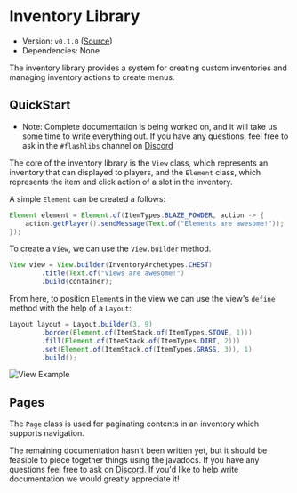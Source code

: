 # Inventory Library

 - Version: `v0.1.0` ([Source](https://github.com/Flash-Labs/FlashLibs/tree/master/src/main/java/dev/flashlabs/flashlibs/inventory))
 - Dependencies: None

The inventory library provides a system for creating custom inventories and
managing inventory actions to create menus.

## QuickStart

 - Note: Complete documentation is being worked on, and it will take us some
   time to write everything out. If you have any questions, feel free to ask
   in the `#flashlibs` channel on [Discord](https://discord.gg/zWqnAa9KRn)

The core of the inventory library is the `View` class, which represents an
inventory that can displayed to players, and the `Element` class, which
represents the item and click action of a slot in the inventory.

A simple `Element` can be created a follows:

```java
Element element = Element.of(ItemTypes.BLAZE_POWDER, action -> {
    action.getPlayer().sendMessage(Text.of("Elements are awesome!"));
});
```

To create a `View`, we can use the `View.builder` method.

```java
View view = View.builder(InventoryArchetypes.CHEST)
        .title(Text.of("Views are awesome!")
        .build(container);
```

From here, to position `Element`s in the view we can use the view's `define`
method with the help of a `Layout`:

```java
Layout layout = Layout.builder(3, 9)
        .border(Element.of(ItemStack.of(ItemTypes.STONE, 1)))
        .fill(Element.of(ItemStack.of(ItemTypes.DIRT, 2)))
        .set(Element.of(ItemStack.of(ItemTypes.GRASS, 3)), 1)
        .build();
```

![View Example](https://cdn.discordapp.com/attachments/438315658355146763/440344173162397697/unknown.png)

## Pages

The `Page` class is used for paginating contents in an inventory which supports
navigation.

The remaining documentation hasn't been written yet, but it should be feasible
to piece together things using the javadocs. If you have any questions feel free
to ask on [Discord](https://discord.gg/zWqnAa9KRn). If you'd like to help write
documentation we would greatly appreciate it!
